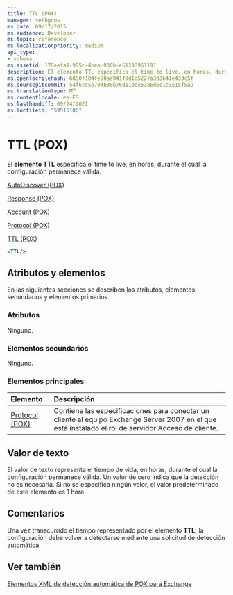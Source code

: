 ```yaml
---
title: TTL (POX)
manager: sethgros
ms.date: 09/17/2015
ms.audience: Developer
ms.topic: reference
ms.localizationpriority: medium
api_type:
- schema
ms.assetid: 178eefa1-995c-4bea-930b-e51293961191
description: El elemento TTL especifica el time to live, en horas, durante el cual la configuración permanece válida.
ms.openlocfilehash: 6850f104fe90ae941f9d1d522fa3d3641e433c5f
ms.sourcegitcommit: 54f6cd5a704b36b76d110ee53a6d6c1c3e15f5a9
ms.translationtype: MT
ms.contentlocale: es-ES
ms.lasthandoff: 09/24/2021
ms.locfileid: "59515106"
---
```

# <a name="ttl-pox"></a>TTL (POX)

El **elemento TTL** especifica el time to live, en horas, durante el cual la configuración permanece válida. 
  
[AutoDiscover (POX)](autodiscover-pox.md)
  
[Response (POX)](response-pox.md)
  
[Account (POX)](account-pox.md)
  
[Protocol (POX)](protocol-pox.md)
  
[TTL (POX)](ttl-pox.md)
  
```xml
<TTL/>
```

## <a name="attributes-and-elements"></a>Atributos y elementos

En las siguientes secciones se describen los atributos, elementos secundarios y elementos primarios.
  
### <a name="attributes"></a>Atributos

Ninguno.
  
### <a name="child-elements"></a>Elementos secundarios

Ninguno.
  
### <a name="parent-elements"></a>Elementos principales

|**Elemento**|**Descripción**|
|:-----|:-----|
|[Protocol (POX)](protocol-pox.md) <br/> |Contiene las especificaciones para conectar un cliente al equipo Exchange Server 2007 en el que está instalado el rol de servidor Acceso de cliente.  <br/> |
   
## <a name="text-value"></a>Valor de texto

El valor de texto representa el tiempo de vida, en horas, durante el cual la configuración permanece válida. Un valor de cero indica que la detección no es necesaria. Si no se especifica ningún valor, el valor predeterminado de este elemento es 1 hora.
  
## <a name="remarks"></a>Comentarios

Una vez transcurrido el tiempo representado por el elemento **TTL,** la configuración debe volver a detectarse mediante una solicitud de detección automática. 
  
## <a name="see-also"></a>Ver también



[Elementos XML de detección automática de POX para Exchange](pox-autodiscover-xml-elements-for-exchange.md)

